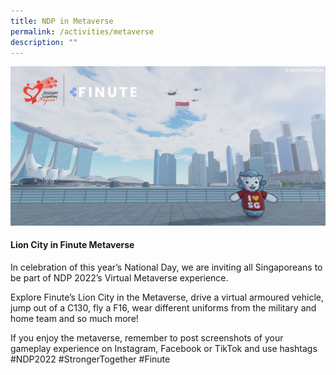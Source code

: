 ```yaml
---
title: NDP in Metaverse
permalink: /activities/metaverse
description: ""
---
```




![](/images/Finute.jpg)

#### Lion City in Finute Metaverse

In celebration of this year’s National Day, we are inviting all Singaporeans to be part of NDP 2022’s Virtual Metaverse experience.

Explore Finute’s Lion City in the Metaverse, drive a virtual armoured vehicle, jump out of a C130, fly a F16, wear different uniforms from the military and home team and so much more!

If you enjoy the metaverse, remember to post screenshots of your gameplay experience on Instagram, Facebook or TikTok and use hashtags #NDP2022 #StrongerTogether #Finute